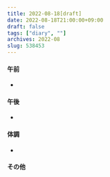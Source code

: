 ```yaml
---
title: 2022-08-18[draft]
date: 2022-08-18T21:00:00+09:00
draft: false
tags: ["diary", ""]
archives: 2022-08
slug: 538453
---
```

#### 午前
- 
#### 午後
- 
#### 体調
- 
#### その他